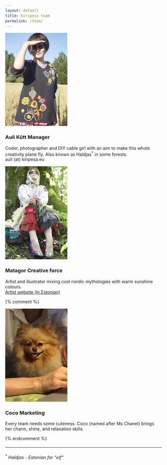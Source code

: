 ```yaml
---
layout: default
title: Kiripesa team
permalink: /team/
---
```




<div class="profile">
<img src="/files/auli.jpg" />
<h3>Auli Kütt <span>Manager</span></h3>
<p>Coder, photographer and DIY cable girl with an aim to make this whole creativity plane fly. Also known as Haldjas<sup>*</sup> in some forests.<br/>
	auli (at) kiripesa.eu
</p>
</div>

<div class="profile">
<img src="/files/matagor.jpg" />
<h3>Matagor <span>Creative force</span></h3>
<p>Artist and illustrator mixing cool nordic mythologies with warm sunshine colours.<br/>
	<a href="http://matagor.com">Artist website (in Estonian)</a>
</p>
</div>

{% comment %}
<div class="profile">
<img src="/files/coco.jpg" />
<h3>Coco <span>Marketing</span></h3>
<p>Every team needs some cuteness. Coco (named after Ms Chanel) brings her charm, shine, and relaxation skills.</p>
</div>
{% endcomment %}


<hr style="clear:left;margin:20px 0;"/>
<em><sup>*</sup> Haldjas - Estonian for "elf"</em>